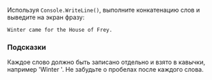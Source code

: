 
Используя `Console.WriteLine()`, выполните конкатенацию слов и выведите на экран фразу:

```text
Winter came for the House of Frey.
```

### Подсказки

Каждое слово должно быть записано отдельно и взято в кавычки, например 'Winter '. Не забудьте о пробелах после каждого слова.
